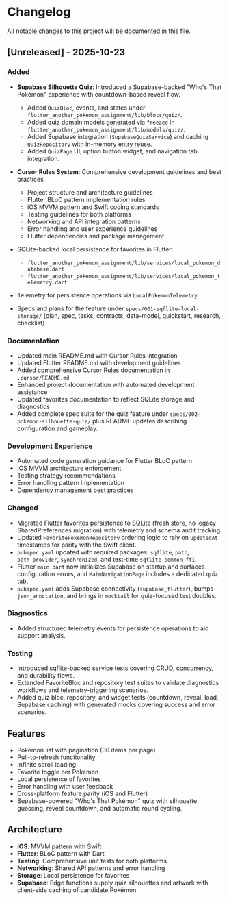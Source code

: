 # Changelog

All notable changes to this project will be documented in this file.

## [Unreleased] - 2025-10-23

### Added
- **Supabase Silhouette Quiz**: Introduced a Supabase-backed "Who's That Pokémon" experience with countdown-based reveal flow.
  - Added `QuizBloc`, events, and states under `flutter_another_pokemon_assignment/lib/blocs/quiz/`.
  - Added quiz domain models generated via `freezed` in `flutter_another_pokemon_assignment/lib/models/quiz/`.
  - Added Supabase integration (`SupabaseQuizService`) and caching `QuizRepository` with in-memory entry reuse.
  - Added `QuizPage` UI, option button widget, and navigation tab integration.
- **Cursor Rules System**: Comprehensive development guidelines and best practices
  - Project structure and architecture guidelines
  - Flutter BLoC pattern implementation rules
  - iOS MVVM pattern and Swift coding standards
  - Testing guidelines for both platforms
  - Networking and API integration patterns
  - Error handling and user experience guidelines
  - Flutter dependencies and package management

- SQLite-backed local persistence for favorites in Flutter:
  - `flutter_another_pokemon_assignment/lib/services/local_pokemon_database.dart`
  - `flutter_another_pokemon_assignment/lib/services/local_pokemon_telemetry.dart`
- Telemetry for persistence operations via `LocalPokemonTelemetry`
- Specs and plans for the feature under `specs/001-sqflite-local-storage/` (plan, spec, tasks, contracts, data-model, quickstart, research, checklist)

### Documentation
- Updated main README.md with Cursor Rules integration
- Updated Flutter README.md with development guidelines
- Added comprehensive Cursor Rules documentation in `.cursor/README.md`
- Enhanced project documentation with automated development assistance
 - Updated favorites documentation to reflect SQLite storage and diagnostics
- Added complete spec suite for the quiz feature under `specs/002-pokemon-silhouette-quiz/` plus README updates describing configuration and gameplay.

### Development Experience
- Automated code generation guidance for Flutter BLoC pattern
- iOS MVVM architecture enforcement
- Testing strategy recommendations
- Error handling pattern implementation
- Dependency management best practices

### Changed
- Migrated Flutter favorites persistence to SQLite (fresh store, no legacy SharedPreferences migration) with telemetry and schema audit tracking.
- Updated `FavoritePokemonRepository` ordering logic to rely on `updatedAt` timestamps for parity with the Swift client.
 - `pubspec.yaml` updated with required packages: `sqflite`, `path`, `path_provider`, `synchronized`, and test-time `sqflite_common_ffi`.
- Flutter `main.dart` now initializes Supabase on startup and surfaces configuration errors, and `MainNavigationPage` includes a dedicated quiz tab.
 - `pubspec.yaml` adds Supabase connectivity (`supabase_flutter`), bumps `json_annotation`, and brings in `mocktail` for quiz-focused test doubles.

### Diagnostics
- Added structured telemetry events for persistence operations to aid support analysis.

### Testing
- Introduced sqflite-backed service tests covering CRUD, concurrency, and durability flows.
- Extended FavoriteBloc and repository test suites to validate diagnostics workflows and telemetry-triggering scenarios.
- Added quiz bloc, repository, and widget tests (countdown, reveal, load, Supabase caching) with generated mocks covering success and error scenarios.

## Features
- Pokemon list with pagination (30 items per page)
- Pull-to-refresh functionality
- Infinite scroll loading
- Favorite toggle per Pokemon
- Local persistence of favorites
- Error handling with user feedback
- Cross-platform feature parity (iOS and Flutter)
- Supabase-powered "Who's That Pokémon" quiz with silhouette guessing, reveal countdown, and automatic round cycling.

## Architecture
- **iOS**: MVVM pattern with Swift
- **Flutter**: BLoC pattern with Dart
- **Testing**: Comprehensive unit tests for both platforms
- **Networking**: Shared API patterns and error handling
- **Storage**: Local persistence for favorites
- **Supabase**: Edge functions supply quiz silhouettes and artwork with client-side caching of candidate Pokémon.
